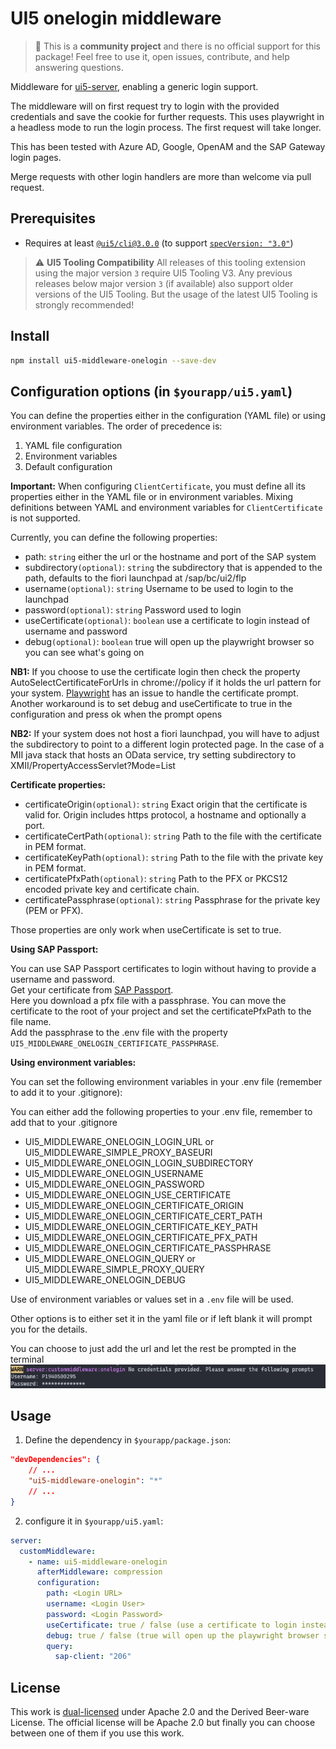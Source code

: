 # UI5 onelogin middleware

> :wave: This is a **community project** and there is no official support for this package! Feel free to use it, open issues, contribute, and help answering questions.

Middleware for [ui5-server](https://github.com/SAP/ui5-server), enabling a generic login support.

The middleware will on first request try to login with the provided credentials and save the cookie for further requests. This uses playwright in a headless mode to run the login process.
The first request will take longer.

This has been tested with Azure AD, Google, OpenAM and the SAP Gateway login pages.

Merge requests with other login handlers are more than welcome via pull request.

## Prerequisites

- Requires at least [`@ui5/cli@3.0.0`](https://sap.github.io/ui5-tooling/v3/pages/CLI/) (to support [`specVersion: "3.0"`](https://sap.github.io/ui5-tooling/pages/Configuration/#specification-version-30))

> :warning: **UI5 Tooling Compatibility**
> All releases of this tooling extension using the major version `3` require UI5 Tooling V3. Any previous releases below major version `3` (if available) also support older versions of the UI5 Tooling. But the usage of the latest UI5 Tooling is strongly recommended!

## Install

```bash
npm install ui5-middleware-onelogin --save-dev

```

## Configuration options (in `$yourapp/ui5.yaml`)

You can define the properties either in the configuration (YAML file) or using environment variables. The order of precedence is:

1. YAML file configuration
2. Environment variables
3. Default configuration

**Important:** When configuring `ClientCertificate`, you must define all its properties either in the YAML file or in environment variables. Mixing definitions between YAML and environment variables for `ClientCertificate` is not supported.

Currently, you can define the following properties:

- path: `string` either the url or the hostname and port of the SAP system
- subdirectory`(optional)`: `string` the subdirectory that is appended to the path, defaults to the fiori launchpad at /sap/bc/ui2/flp
- username`(optional)`: `string` Username to be used to login to the launchpad
- password`(optional)`: `string` Password used to login
- useCertificate`(optional)`: `boolean` use a certificate to login instead of username and password
- debug`(optional)`: `boolean` true will open up the playwright browser so you can see what's going on

**NB1:** If you choose to use the certificate login then check the property AutoSelectCertificateForUrls in chrome://policy if it holds the url pattern for your system. [Playwright](https://github.com/microsoft/playwright/issues/1799) has an issue to handle the certificate prompt. Another workaround is to set debug and useCertificate to true in the configuration and press ok when the prompt opens

**NB2:** If your system does not host a fiori launchpad, you will have to adjust the subdirectory to point to a different login protected page. In the case of a MII java stack that hosts an OData service, try setting subdirectory to XMII/PropertyAccessServlet?Mode=List

**Certificate properties:**

- certificateOrigin`(optional)`: `string` Exact origin that the certificate is valid for. Origin includes https protocol, a hostname and optionally a port.
- certificateCertPath`(optional)`: `string` Path to the file with the certificate in PEM format.
- certificateKeyPath`(optional)`: `string` Path to the file with the private key in PEM format.
- certificatePfxPath`(optional)`: `string` Path to the PFX or PKCS12 encoded private key and certificate chain.
- certificatePassphrase`(optional)`: `string` Passphrase for the private key (PEM or PFX).

Those properties are only work when useCertificate is set to true.

**Using SAP Passport:**

You can use SAP Passport certificates to login without having to provide a username and password.  
Get your certificate from [SAP Passport](https://support.sap.com/en/my-support/single-sign-on-passports.html).  
Here you download a pfx file with a passphrase. You can move the certificate to the root of your project and set the certificatePfxPath to the file name.  
Add the passphrase to the .env file with the property `UI5_MIDDLEWARE_ONELOGIN_CERTIFICATE_PASSPHRASE`.

**Using environment variables:**

You can set the following environment variables in your .env file (remember to add it to your .gitignore):

You can either add the following properties to your .env file, remember to add that to your .gitignore

- UI5_MIDDLEWARE_ONELOGIN_LOGIN_URL or UI5_MIDDLEWARE_SIMPLE_PROXY_BASEURI
- UI5_MIDDLEWARE_ONELOGIN_LOGIN_SUBDIRECTORY
- UI5_MIDDLEWARE_ONELOGIN_USERNAME
- UI5_MIDDLEWARE_ONELOGIN_PASSWORD
- UI5_MIDDLEWARE_ONELOGIN_USE_CERTIFICATE
- UI5_MIDDLEWARE_ONELOGIN_CERTIFICATE_ORIGIN
- UI5_MIDDLEWARE_ONELOGIN_CERTIFICATE_CERT_PATH
- UI5_MIDDLEWARE_ONELOGIN_CERTIFICATE_KEY_PATH
- UI5_MIDDLEWARE_ONELOGIN_CERTIFICATE_PFX_PATH
- UI5_MIDDLEWARE_ONELOGIN_CERTIFICATE_PASSPHRASE
- UI5_MIDDLEWARE_ONELOGIN_QUERY or UI5_MIDDLEWARE_SIMPLE_PROXY_QUERY
- UI5_MIDDLEWARE_ONELOGIN_DEBUG

Use of environment variables or values set in a `.env` file will be used.

Other options is to either set it in the yaml file or if left blank it will prompt you for the details.

You can choose to just add the url and let the rest be prompted in the terminal
![Login prompt](./assets/prompt.png)

## Usage

1. Define the dependency in `$yourapp/package.json`:

```json
"devDependencies": {
    // ...
    "ui5-middleware-onelogin": "*"
    // ...
}
```

2. configure it in `$yourapp/ui5.yaml`:

```yaml
server:
  customMiddleware:
    - name: ui5-middleware-onelogin
      afterMiddleware: compression
      configuration:
        path: <Login URL>
        username: <Login User>
        password: <Login Password>
        useCertificate: true / false (use a certificate to login instead of username and password)
        debug: true / false (true will open up the playwright browser so you can see what's going on)
        query:
          sap-client: "206"
```

## License

This work is [dual-licensed](../../LICENSE) under Apache 2.0 and the Derived Beer-ware License. The official license will be Apache 2.0 but finally you can choose between one of them if you use this work.
